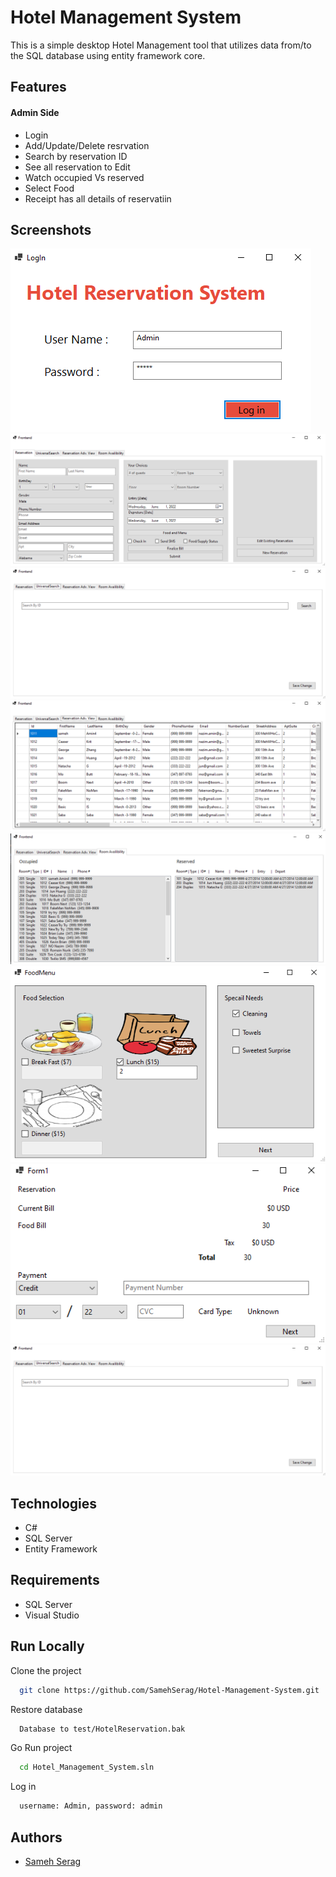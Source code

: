 
# Hotel Management System

This is a simple desktop Hotel Management tool that utilizes data from/to the SQL database using entity framework core.



## Features
#### Admin Side
- Login                   
- Add/Update/Delete resrvation
- Search by reservation ID     
- See all reservation to Edit
- Watch occupied Vs reserved
- Select Food 
- Receipt has all details of reservatiin



## Screenshots

![App Screenshot](/Images/LogIn.PNG?raw=true "Log In")
![App Screenshot](/Images/AddResrvation.PNG?raw=true "Log In")
![App Screenshot](/Images/SearchByID.PNG?raw=true "Log In")
![App Screenshot](/Images/AllReservationEdit.PNG?raw=true "Log In")
![App Screenshot](/Images/OccupiedVsReserved.PNG?raw=true "Log In")
![App Screenshot](/Images/SelectFood.PNG?raw=true "Log In")
![App Screenshot](/Images/Receipt.PNG?raw=true "Log In")
![App Screenshot](/Images/SearchByID.PNG?raw=true "Log In")


## Technologies
- C#
- SQL Server
- Entity Framework 



## Requirements
- SQL Server
- Visual Studio 


## Run Locally

Clone the project

```bash
  git clone https://github.com/SamehSerag/Hotel-Management-System.git
```

Restore database

```bash
  Database to test/HotelReservation.bak
```

Go Run project

```bash
  cd Hotel_Management_System.sln
```

Log in

```bash
  username: Admin, password: admin
```



## Authors

- [Sameh Serag](https://github.com/SamehSerage)

